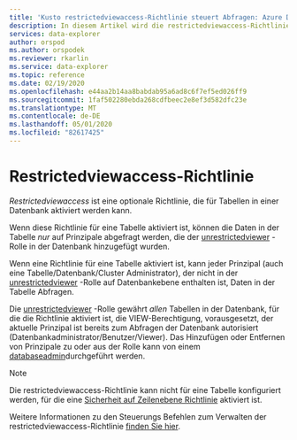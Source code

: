 ```yaml
---
title: 'Kusto restrictedviewaccess-Richtlinie steuert Abfragen: Azure Daten-Explorer'
description: In diesem Artikel wird die restrictedviewaccess-Richtlinie in Azure Daten-Explorer beschrieben.
services: data-explorer
author: orspod
ms.author: orspodek
ms.reviewer: rkarlin
ms.service: data-explorer
ms.topic: reference
ms.date: 02/19/2020
ms.openlocfilehash: e44aa2b14aa8babdab95a6ad8c6f7ef5ed026ff9
ms.sourcegitcommit: 1faf502280ebda268cdfbeec2e8ef3d582dfc23e
ms.translationtype: MT
ms.contentlocale: de-DE
ms.lasthandoff: 05/01/2020
ms.locfileid: "82617425"
---
```

# <a name="restrictedviewaccess-policy"></a>Restrictedviewaccess-Richtlinie

*Restrictedviewaccess* ist eine optionale Richtlinie, die für Tabellen in einer Datenbank aktiviert werden kann.

Wenn diese Richtlinie für eine Tabelle aktiviert ist, können die Daten in der Tabelle *nur* auf Prinzipale abgefragt werden, die der [unrestrictedviewer](../management/access-control/role-based-authorization.md) -Rolle in der Datenbank hinzugefügt wurden.

Wenn eine Richtlinie für eine Tabelle aktiviert ist, kann jeder Prinzipal (auch eine Tabelle/Datenbank/Cluster Administrator), der nicht in der [unrestrictedviewer](../management/access-control/role-based-authorization.md) -Rolle auf Datenbankebene enthalten ist, Daten in der Tabelle Abfragen.

Die [unrestrictedviewer](../management/access-control/role-based-authorization.md) -Rolle gewährt *allen* Tabellen in der Datenbank, für die die Richtlinie aktiviert ist, die VIEW-Berechtigung, vorausgesetzt, der aktuelle Prinzipal ist bereits zum Abfragen der Datenbank autorisiert (Datenbankadministrator/Benutzer/Viewer). Das Hinzufügen oder Entfernen von Prinzipale zu oder aus der Rolle kann von einem [databaseadmin](../management/access-control/role-based-authorization.md)durchgeführt werden.

> [!NOTE]
> Die restrictedviewaccess-Richtlinie kann nicht für eine Tabelle konfiguriert werden, für die eine [Sicherheit auf Zeilenebene Richtlinie](./rowlevelsecuritypolicy.md) aktiviert ist.

Weitere Informationen zu den Steuerungs Befehlen zum Verwalten der restrictedviewaccess-Richtlinie [finden Sie hier](../management/restrictedviewaccess-policy.md).